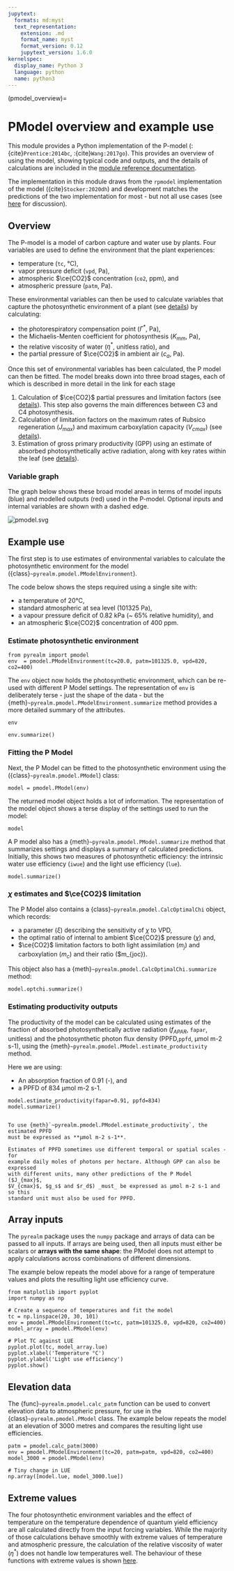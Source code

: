 ```yaml
---
jupytext:
  formats: md:myst
  text_representation:
    extension: .md
    format_name: myst
    format_version: 0.12
    jupytext_version: 1.6.0
kernelspec:
  display_name: Python 3
  language: python
  name: python3
---
```


(pmodel_overview)=
# PModel overview and example use

This module provides a Python implementation of the P-model
(:{cite}`Prentice:2014bc`, :{cite}`Wang:2017go`). This provides an overview of
using the model, showing typical code and outputs, and the details of
calculations are included in the [module reference documentation](pmodel_reference).

The implementation in this module draws from the `rpmodel` implementation of the
model ({cite}`Stocker:2020dh`) and development matches the predictions of the
two implementation for most - but not all use cases (see [here](rpmodel)
for discussion).

## Overview

The P-model is a model of carbon capture and water use by plants. Four 
variables are used to define the environment that the plant experiences:

- temperature (`tc`, °C),
- vapor pressure deficit (`vpd`, Pa),
- atmospheric $\ce{CO2}$ concentration (`co2`, ppm), and
- atmospheric pressure (`patm`, Pa).

These environmental variables can then be used to calculate variables that
capture the photosynthetic environment of a plant (see
[details](photosynthetic_environment)) by calculating:

- the photorespiratory compensation point ($\Gamma^*$, Pa),
- the Michaelis-Menten coefficient for photosynthesis ($K_{mm}$, Pa),
- the relative viscosity of water ($\eta^*$, unitless ratio), and
- the partial pressure of $\ce{CO2}$ in ambient air ($c_a$, Pa).

Once this set of environmental variables has been calculated, the P model can
then be fitted. The model breaks down into three broad stages, each of which 
is described in more detail in the link for each stage

1. Calculation of $\ce{CO2}$ partial pressures and limitation factors
   (see [details](optimal_chi)). This step also governs the main differences
   between C3 and C4 photosynthesis.
1. Calculation of limitation factors on the maximum rates of Rubsico
   regeneration ($J_{max}$) and maximum carboxylation capacity ($V_{cmax}$)
   (see [details](jmax_limitation)). 
1. Estimation of gross primary productivity (GPP) using an estimate of 
   absorbed photosynthetically active radiation, along with key rates 
   within the leaf (see [details](estimating-productivity)).

### Variable graph

The graph below shows these broad model areas in terms of model inputs (blue)
and modelled outputs (red) used in the P-model. Optional inputs and internal
variables are shown with a dashed edge.

![pmodel.svg](pmodel.svg)

## Example use

The first step is to use estimates of environmental variables to calculate the
photosynthetic environment for the model ({class}`~pyrealm.pmodel.PModelEnvironment`). 

The code below shows the steps required using a single site with:

   * a temperature of 20°C,
   * standard atmospheric at sea level (101325 Pa),
   * a vapour pressure deficit of 0.82 kPa (~ 65% relative humidity), and
   * an atmospheric $\ce{CO2}$ concentration of 400 ppm.

### Estimate photosynthetic environment

```{code-cell} ipython3
from pyrealm import pmodel
env  = pmodel.PModelEnvironment(tc=20.0, patm=101325.0, vpd=820, co2=400)
```

The `env` object now holds the photosynthetic environment, which can be re-used 
with different P Model settings. The representation of `env` is deliberately 
terse - just the shape of the data - but the 
{meth}`~pyrealm.pmodel.PModelEnvironment.summarize` method provides a 
more detailed summary of the attributes.  

```{code-cell} ipython3
env
```

```{code-cell} ipython3
env.summarize()
```

### Fitting the P Model

Next, the P Model can be fitted to the photosynthetic environment using the
({class}`~pyrealm.pmodel.PModel`) class:

```{code-cell} ipython3
model = pmodel.PModel(env)
```

The returned model object holds a lot of information. The representation of the
model object shows a terse display of the settings used to run the model:

```{code-cell} ipython3
model
```

A P model also has a {meth}`~pyrealm.pmodel.PModel.summarize` method 
that summarizes settings and displays a summary of calculated predictions.
Initially, this shows two measures of photosynthetic efficiency: the intrinsic 
water use efficiency (``iwue``) and the light use efficiency (``lue``).

```{code-cell} ipython3
model.summarize()
```

### $\chi$ estimates and $\ce{CO2}$ limitation

The P Model also contains a {class}`~pyrealm.pmodel.CalcOptimalChi` object,
which records:

* a parameter ($\xi$) describing the sensitivity of $\chi$ to VPD, 
* the optimal ratio of internal to ambient $\ce{CO2}$ pressure ($\chi$) and,
* $\ce{CO2}$ limitation factors to both light assimilation ($m_j$) and
  carboxylation ($m_c$) and their ratio ($m_{joc}). 

This object also has a {meth}`~pyrealm.pmodel.CalcOptimalChi.summarize` method:

```{code-cell} ipython3
model.optchi.summarize()
```

### Estimating productivity outputs

The productivity of the model can be calculated using estimates of the fraction
of absorbed photosynthetically active radiation ($f_{APAR}$, `fapar`, unitless)
and the photosynthetic photon flux density (PPFD,`ppfd`, µmol m-2 s-1), using the
{meth}`~pyrealm.pmodel.PModel.estimate_productivity` method. 

Here we are using:

* An absorption fraction of 0.91 (-), and
* a PPFD of 834 µmol m-2 s-1.

```{code-cell} ipython3
model.estimate_productivity(fapar=0.91, ppfd=834)
model.summarize()
```

```{warning}

To use {meth}`~pyrealm.pmodel.PModel.estimate_productivity`, the estimated PPFD
must be expressed as **µmol m-2 s-1**.

Estimates of PPFD sometimes use different temporal or spatial scales - for
example daily moles of photons per hectare. Although GPP can also be expressed
with different units, many other predictions of the P Model ($J_{max}$,
$V_{cmax}$, $g_s$ and $r_d$) _must_ be expressed as µmol m-2 s-1 and so this
standard unit must also be used for PPFD.
```

## Array inputs

The `pyrealm` package uses the `numpy` package and arrays 
of data can be passed to all inputs. If arrays are being used, then all inputs
must either be scalars or **arrays with the same shape**: the PModel does not
attempt to apply calculations across combinations of different dimensions.

The example below repeats the model above for a range of temperature values and
plots the resulting light use efficiency curve.

```{code-cell} ipython3
from matplotlib import pyplot
import numpy as np

# Create a sequence of temperatures and fit the model
tc = np.linspace(20, 30, 101)
env = pmodel.PModelEnvironment(tc=tc, patm=101325.0, vpd=820, co2=400)
model_array = pmodel.PModel(env)

# Plot TC against LUE
pyplot.plot(tc, model_array.lue)
pyplot.xlabel('Temperature °C')
pyplot.ylabel('Light use efficiency')
pyplot.show()
```

## Elevation data

The {func}`~pyrealm.pmodel.calc_patm` function can be used to convert elevation
data to atmospheric pressure, for use in the {class}`~pyrealm.pmodel.PModel`
class. The example below repeats the model at an elevation of 3000 metres and
compares the resulting light use efficiencies.



```{code-cell} ipython3
patm = pmodel.calc_patm(3000)
env = pmodel.PModelEnvironment(tc=20, patm=patm, vpd=820, co2=400)
model_3000 = pmodel.PModel(env)

# Tiny change in LUE
np.array([model.lue, model_3000.lue])
```


## Extreme values

The four photosynthetic environment variables and the effect of temperature
on the temperature dependence of quantum yield efficiency are all calculated
directly from the input forcing variables. While the majority of those calculations
behave smoothly with extreme values of temperature and atmospheric pressure, 
the calculation of the relative viscosity of water ($\eta^*$) does not handle
low temperatures well. The behaviour of these functions with extreme values
is shown [here](extreme_values).
